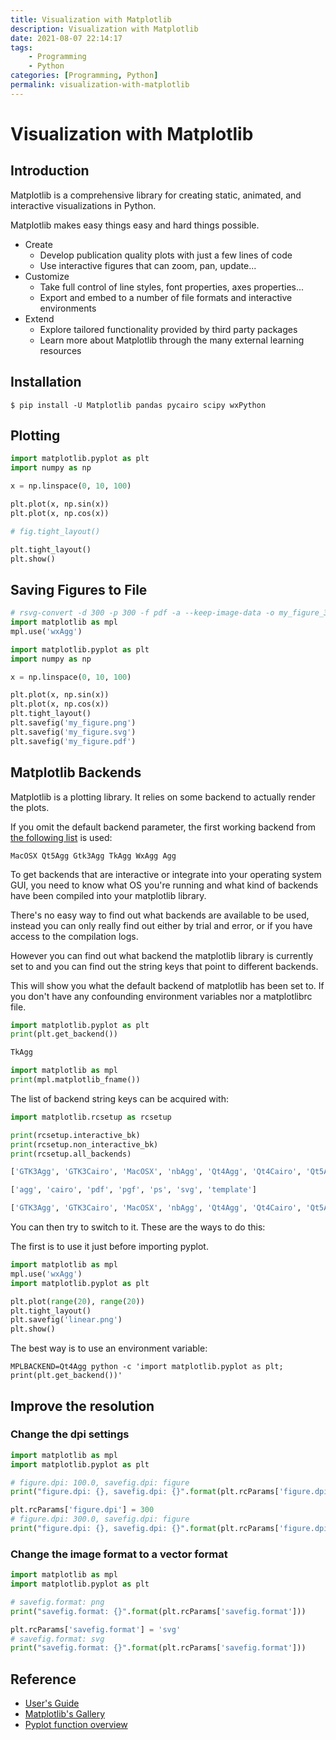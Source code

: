 ```yaml
---
title: Visualization with Matplotlib
description: Visualization with Matplotlib
date: 2021-08-07 22:14:17
tags:
    - Programming
    - Python
categories: [Programming, Python]
permalink: visualization-with-matplotlib
---
```


# Visualization with Matplotlib

## Introduction

Matplotlib is a comprehensive library for creating static, animated, and interactive visualizations in Python.

Matplotlib makes easy things easy and hard things possible.

+ Create
    - Develop publication quality plots with just a few lines of code
    - Use interactive figures that can zoom, pan, update...
+ Customize
    - Take full control of line styles, font properties, axes properties...
    - Export and embed to a number of file formats and interactive environments
+ Extend
    - Explore tailored functionality provided by third party packages
    - Learn more about Matplotlib through the many external learning resources

## Installation

```shell
$ pip install -U Matplotlib pandas pycairo scipy wxPython
```

## Plotting

```python
import matplotlib.pyplot as plt
import numpy as np

x = np.linspace(0, 10, 100)

plt.plot(x, np.sin(x))
plt.plot(x, np.cos(x))

# fig.tight_layout()

plt.tight_layout()
plt.show()
```

## Saving Figures to File

```python
# rsvg-convert -d 300 -p 300 -f pdf -a --keep-image-data -o my_figure_3.pdf my_figure.svg
import matplotlib as mpl
mpl.use('wxAgg')

import matplotlib.pyplot as plt
import numpy as np

x = np.linspace(0, 10, 100)

plt.plot(x, np.sin(x))
plt.plot(x, np.cos(x))
plt.tight_layout()
plt.savefig('my_figure.png')
plt.savefig('my_figure.svg')
plt.savefig('my_figure.pdf')
```

## Matplotlib Backends

Matplotlib is a plotting library. It relies on some backend to actually render the plots.

If you omit the default backend parameter, the first working backend from [the following list](https://matplotlib.org/stable/tutorials/introductory/customizing.html#a-sample-matplotlibrc-file) is used:

```shell
MacOSX Qt5Agg Gtk3Agg TkAgg WxAgg Agg
```

To get backends that are interactive or integrate into your operating system GUI, you need to know what OS you're running and what kind of backends have been compiled into your matplotlib library.

There's no easy way to find out what backends are available to be used, instead you can only really find out either by trial and error, or if you have access to the compilation logs.

However you can find out what backend the matplotlib library is currently set to and you can find out the string keys that point to different backends.

This will show you what the default backend of matplotlib has been set to. If you don't have any confounding environment variables nor a matplotlibrc file.

```python
import matplotlib.pyplot as plt
print(plt.get_backend())

TkAgg

import matplotlib as mpl
print(mpl.matplotlib_fname())
```

The list of backend string keys can be acquired with:

```python
import matplotlib.rcsetup as rcsetup

print(rcsetup.interactive_bk)
print(rcsetup.non_interactive_bk)
print(rcsetup.all_backends)

['GTK3Agg', 'GTK3Cairo', 'MacOSX', 'nbAgg', 'Qt4Agg', 'Qt4Cairo', 'Qt5Agg', 'Qt5Cairo', 'TkAgg', 'TkCairo', 'WebAgg', 'WX', 'WXAgg', 'WXCairo']

['agg', 'cairo', 'pdf', 'pgf', 'ps', 'svg', 'template']

['GTK3Agg', 'GTK3Cairo', 'MacOSX', 'nbAgg', 'Qt4Agg', 'Qt4Cairo', 'Qt5Agg', 'Qt5Cairo', 'TkAgg', 'TkCairo', 'WebAgg', 'WX', 'WXAgg', 'WXCairo', 'agg', 'cairo', 'pdf', 'pgf', 'ps', 'svg', 'template']
```

You can then try to switch to it. These are the ways to do this:

The first is to use it just before importing pyplot.

```python
import matplotlib as mpl
mpl.use('wxAgg')
import matplotlib.pyplot as plt

plt.plot(range(20), range(20))
plt.tight_layout()
plt.savefig('linear.png')
plt.show()
```

The best way is to use an environment variable:

```shell
MPLBACKEND=Qt4Agg python -c 'import matplotlib.pyplot as plt; print(plt.get_backend())'
```

## Improve the resolution

### Change the dpi settings

```python
import matplotlib as mpl
import matplotlib.pyplot as plt

# figure.dpi: 100.0, savefig.dpi: figure
print("figure.dpi: {}, savefig.dpi: {}".format(plt.rcParams['figure.dpi'], plt.rcParams['savefig.dpi']))

plt.rcParams['figure.dpi'] = 300
# figure.dpi: 300.0, savefig.dpi: figure
print("figure.dpi: {}, savefig.dpi: {}".format(plt.rcParams['figure.dpi'], plt.rcParams['savefig.dpi']))
```

### Change the image format to a vector format

```python
import matplotlib as mpl
import matplotlib.pyplot as plt

# savefig.format: png
print("savefig.format: {}".format(plt.rcParams['savefig.format']))

plt.rcParams['savefig.format'] = 'svg'
# savefig.format: svg
print("savefig.format: {}".format(plt.rcParams['savefig.format']))
```

## Reference

+ [User's Guide](https://matplotlib.org/stable/users/index.html)
+ [Matplotlib's Gallery](https://matplotlib.org/stable/gallery/index.html)
+ [Pyplot function overview](https://matplotlib.org/stable/api/pyplot_summary.html)
